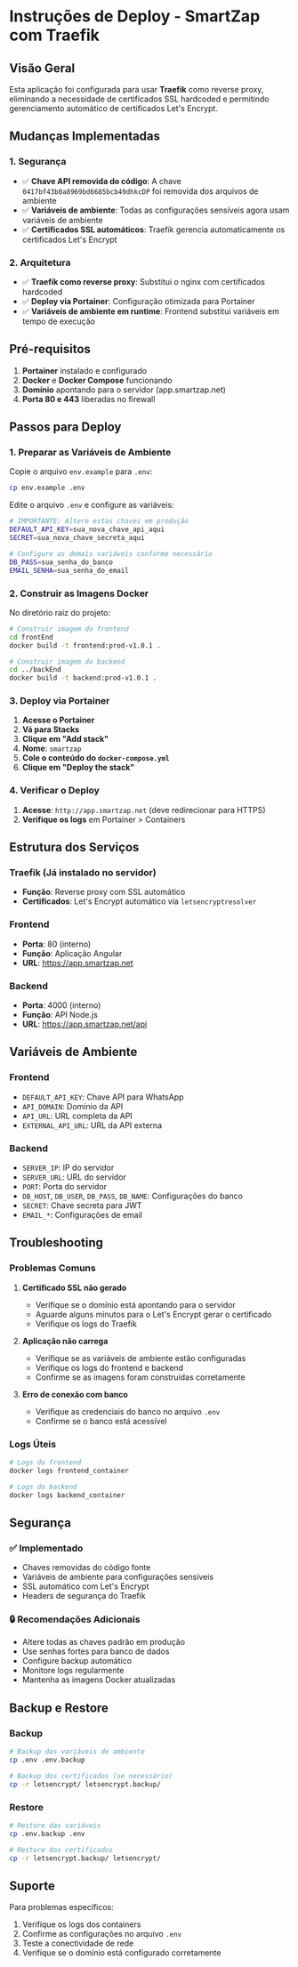 # Instruções de Deploy - SmartZap com Traefik

## Visão Geral

Esta aplicação foi configurada para usar **Traefik** como reverse proxy, eliminando a necessidade de certificados SSL hardcoded e permitindo gerenciamento automático de certificados Let's Encrypt.

## Mudanças Implementadas

### 1. Segurança
- ✅ **Chave API removida do código**: A chave `0417bf43b0a8969bd6685bcb49dhkcDP` foi removida dos arquivos de ambiente
- ✅ **Variáveis de ambiente**: Todas as configurações sensíveis agora usam variáveis de ambiente
- ✅ **Certificados SSL automáticos**: Traefik gerencia automaticamente os certificados Let's Encrypt

### 2. Arquitetura
- ✅ **Traefik como reverse proxy**: Substitui o nginx com certificados hardcoded
- ✅ **Deploy via Portainer**: Configuração otimizada para Portainer
- ✅ **Variáveis de ambiente em runtime**: Frontend substitui variáveis em tempo de execução

## Pré-requisitos

1. **Portainer** instalado e configurado
2. **Docker** e **Docker Compose** funcionando
3. **Domínio** apontando para o servidor (app.smartzap.net)
4. **Porta 80 e 443** liberadas no firewall

## Passos para Deploy

### 1. Preparar as Variáveis de Ambiente

Copie o arquivo `env.example` para `.env`:

```bash
cp env.example .env
```

Edite o arquivo `.env` e configure as variáveis:

```bash
# IMPORTANTE: Altere estas chaves em produção
DEFAULT_API_KEY=sua_nova_chave_api_aqui
SECRET=sua_nova_chave_secreta_aqui

# Configure as demais variáveis conforme necessário
DB_PASS=sua_senha_do_banco
EMAIL_SENHA=sua_senha_do_email
```

### 2. Construir as Imagens Docker

No diretório raiz do projeto:

```bash
# Construir imagem do frontend
cd frontEnd
docker build -t frontend:prod-v1.0.1 .

# Construir imagem do backend
cd ../backEnd
docker build -t backend:prod-v1.0.1 .
```

### 3. Deploy via Portainer

1. **Acesse o Portainer**
2. **Vá para Stacks**
3. **Clique em "Add stack"**
4. **Nome**: `smartzap`
5. **Cole o conteúdo do `docker-compose.yml`**
6. **Clique em "Deploy the stack"**

### 4. Verificar o Deploy

1. **Acesse**: `http://app.smartzap.net` (deve redirecionar para HTTPS)
2. **Verifique os logs** em Portainer > Containers

## Estrutura dos Serviços

### Traefik (Já instalado no servidor)
- **Função**: Reverse proxy com SSL automático
- **Certificados**: Let's Encrypt automático via `letsencryptresolver`

### Frontend
- **Porta**: 80 (interno)
- **Função**: Aplicação Angular
- **URL**: https://app.smartzap.net

### Backend
- **Porta**: 4000 (interno)
- **Função**: API Node.js
- **URL**: https://app.smartzap.net/api

## Variáveis de Ambiente

### Frontend
- `DEFAULT_API_KEY`: Chave API para WhatsApp
- `API_DOMAIN`: Domínio da API
- `API_URL`: URL completa da API
- `EXTERNAL_API_URL`: URL da API externa

### Backend
- `SERVER_IP`: IP do servidor
- `SERVER_URL`: URL do servidor
- `PORT`: Porta do servidor
- `DB_HOST`, `DB_USER`, `DB_PASS`, `DB_NAME`: Configurações do banco
- `SECRET`: Chave secreta para JWT
- `EMAIL_*`: Configurações de email

## Troubleshooting

### Problemas Comuns

1. **Certificado SSL não gerado**
   - Verifique se o domínio está apontando para o servidor
   - Aguarde alguns minutos para o Let's Encrypt gerar o certificado
   - Verifique os logs do Traefik

2. **Aplicação não carrega**
   - Verifique se as variáveis de ambiente estão configuradas
   - Verifique os logs do frontend e backend
   - Confirme se as imagens foram construídas corretamente

3. **Erro de conexão com banco**
   - Verifique as credenciais do banco no arquivo `.env`
   - Confirme se o banco está acessível

### Logs Úteis

```bash
# Logs do frontend
docker logs frontend_container

# Logs do backend
docker logs backend_container
```

## Segurança

### ✅ Implementado
- Chaves removidas do código fonte
- Variáveis de ambiente para configurações sensíveis
- SSL automático com Let's Encrypt
- Headers de segurança do Traefik

### 🔒 Recomendações Adicionais
- Altere todas as chaves padrão em produção
- Use senhas fortes para banco de dados
- Configure backup automático
- Monitore logs regularmente
- Mantenha as imagens Docker atualizadas

## Backup e Restore

### Backup
```bash
# Backup das variáveis de ambiente
cp .env .env.backup

# Backup dos certificados (se necessário)
cp -r letsencrypt/ letsencrypt.backup/
```

### Restore
```bash
# Restore das variáveis
cp .env.backup .env

# Restore dos certificados
cp -r letsencrypt.backup/ letsencrypt/
```

## Suporte

Para problemas específicos:
1. Verifique os logs dos containers
2. Confirme as configurações no arquivo `.env`
3. Teste a conectividade de rede
4. Verifique se o domínio está configurado corretamente
